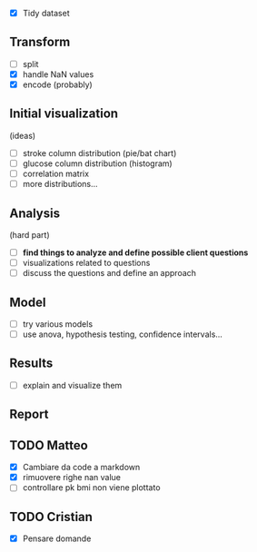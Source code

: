 * [X]  Tidy dataset

## Transform

* [ ]  split
* [X]  handle NaN values
* [X]  encode (probably)

## Initial visualization

(ideas)

* [ ]  stroke column distribution (pie/bat chart)
* [ ]  glucose column distribution (histogram)
* [ ]  correlation matrix
* [ ]  more distributions...

## Analysis

(hard part)

* [ ]  **find things to analyze and define possible client questions**
* [ ]  visualizations related to questions
* [ ]  discuss the questions and define an approach

## Model

* [ ]  try various models
* [ ]  use anova, hypothesis testing, confidence intervals...

## Results

* [ ]  explain and visualize them

## Report

## TODO Matteo

* [X]  Cambiare da code a markdown
* [X]  rimuovere righe nan value
* [ ]  controllare pk bmi non viene plottato

## TODO Cristian

* [X]  Pensare domande
